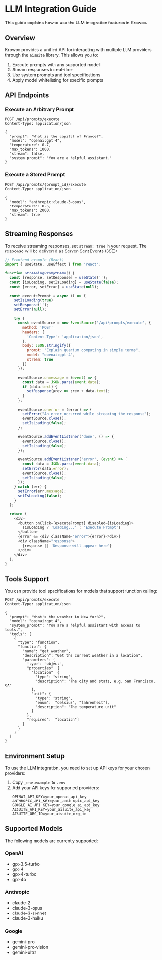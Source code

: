 # LLM Integration Guide

This guide explains how to use the LLM integration features in Krowoc.

## Overview

Krowoc provides a unified API for interacting with multiple LLM providers through the `aisuite` library. This allows you to:

1. Execute prompts with any supported model
2. Stream responses in real-time
3. Use system prompts and tool specifications
4. Apply model whitelisting for specific prompts

## API Endpoints

### Execute an Arbitrary Prompt

```http
POST /api/prompts/execute
Content-Type: application/json

{
  "prompt": "What is the capital of France?",
  "model": "openai:gpt-4",
  "temperature": 0.7,
  "max_tokens": 1000,
  "stream": false,
  "system_prompt": "You are a helpful assistant."
}
```

### Execute a Stored Prompt

```http
POST /api/prompts/{prompt_id}/execute
Content-Type: application/json

{
  "model": "anthropic:claude-3-opus",
  "temperature": 0.5,
  "max_tokens": 2000,
  "stream": true
}
```

## Streaming Responses

To receive streaming responses, set `stream: true` in your request. The response will be delivered as Server-Sent Events (SSE):

```javascript
// Frontend example (React)
import { useState, useEffect } from 'react';

function StreamingPromptDemo() {
  const [response, setResponse] = useState('');
  const [isLoading, setIsLoading] = useState(false);
  const [error, setError] = useState(null);

  const executePrompt = async () => {
    setIsLoading(true);
    setResponse('');
    setError(null);
    
    try {
      const eventSource = new EventSource('/api/prompts/execute', {
        method: 'POST',
        headers: {
          'Content-Type': 'application/json',
        },
        body: JSON.stringify({
          prompt: "Explain quantum computing in simple terms",
          model: "openai:gpt-4",
          stream: true
        })
      });
      
      eventSource.onmessage = (event) => {
        const data = JSON.parse(event.data);
        if (data.text) {
          setResponse(prev => prev + data.text);
        }
      };
      
      eventSource.onerror = (error) => {
        setError("An error occurred while streaming the response");
        eventSource.close();
        setIsLoading(false);
      };
      
      eventSource.addEventListener('done', () => {
        eventSource.close();
        setIsLoading(false);
      });
      
      eventSource.addEventListener('error', (event) => {
        const data = JSON.parse(event.data);
        setError(data.error);
        eventSource.close();
        setIsLoading(false);
      });
    } catch (err) {
      setError(err.message);
      setIsLoading(false);
    }
  };

  return (
    <div>
      <button onClick={executePrompt} disabled={isLoading}>
        {isLoading ? 'Loading...' : 'Execute Prompt'}
      </button>
      {error && <div className="error">{error}</div>}
      <div className="response">
        {response || 'Response will appear here'}
      </div>
    </div>
  );
}
```

## Tools Support

You can provide tool specifications for models that support function calling:

```http
POST /api/prompts/execute
Content-Type: application/json

{
  "prompt": "What's the weather in New York?",
  "model": "openai:gpt-4",
  "system_prompt": "You are a helpful assistant with access to tools.",
  "tools": [
    {
      "type": "function",
      "function": {
        "name": "get_weather",
        "description": "Get the current weather in a location",
        "parameters": {
          "type": "object",
          "properties": {
            "location": {
              "type": "string",
              "description": "The city and state, e.g. San Francisco, CA"
            },
            "unit": {
              "type": "string",
              "enum": ["celsius", "fahrenheit"],
              "description": "The temperature unit"
            }
          },
          "required": ["location"]
        }
      }
    }
  ]
}
```

## Environment Setup

To use the LLM integration, you need to set up API keys for your chosen providers:

1. Copy `_env.example` to `.env`
2. Add your API keys for supported providers:
   ```
   OPENAI_API_KEY=your_openai_api_key
   ANTHROPIC_API_KEY=your_anthropic_api_key
   GOOGLE_AI_API_KEY=your_google_ai_api_key
   AISUITE_API_KEY=your_aisuite_api_key
   AISUITE_ORG_ID=your_aisuite_org_id
   ```

## Supported Models

The following models are currently supported:

### OpenAI
- gpt-3.5-turbo
- gpt-4
- gpt-4-turbo
- gpt-4o

### Anthropic
- claude-2
- claude-3-opus
- claude-3-sonnet
- claude-3-haiku

### Google
- gemini-pro
- gemini-pro-vision
- gemini-ultra 